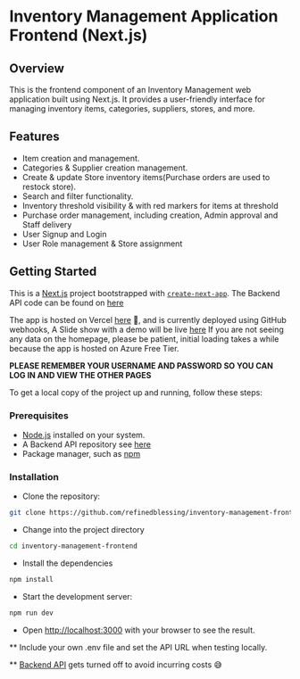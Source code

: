 # Inventory Management Application Frontend (Next.js)

## Overview

This is the frontend component of an Inventory Management web application built using Next.js. It provides a user-friendly interface for managing inventory items, categories, suppliers, stores, and more.

## Features

- Item creation and management.
- Categories & Supplier creation management.
- Create & update Store inventory items(Purchase orders are used to restock store).
- Search and filter functionality.
- Inventory threshold visibility & with red markers for items at threshold
- Purchase order management, including creation, Admin approval and Staff delivery
- User Signup and Login
- User Role management & Store assignment

## Getting Started

This is a [Next.js](https://nextjs.org/) project bootstrapped with [`create-next-app`](https://github.com/vercel/next.js/tree/canary/packages/create-next-app). The Backend API code can be found on [here](https://github.com/refinedblessing/inventory-management)

The app is hosted on Vercel [here](https://inventory-management-frontend-liart.vercel.app/) 👀, and is currently deployed using GitHub webhooks, A Slide show with a demo will be live [here](https://docs.google.com/presentation/d/1Vc1hM2kyANVdmAZTuNA76hEWBr4ssqfux1Mdr82QCc0/edit?usp=sharing)
If you are not seeing any data on the homepage, please be patient, initial loading takes a while because the app is hosted on Azure Free Tier.

**PLEASE REMEMBER YOUR USERNAME AND PASSWORD SO YOU CAN LOG IN AND VIEW THE OTHER PAGES**

To get a local copy of the project up and running, follow these steps:

### Prerequisites

- [Node.js](https://nodejs.org/) installed on your system.
- A Backend API repository see [here](https://github.com/refinedblessing/inventory-management)
- Package manager, such as [npm](https://www.npmjs.com/)

### Installation

- Clone the repository:

```bash
git clone https://github.com/refinedblessing/inventory-management-frontend.git
```

- Change into the project directory

```bash
cd inventory-management-frontend
```

- Install the dependencies

```bash
npm install
```

- Start the development server:

```bash
npm run dev
```

- Open [http://localhost:3000](http://localhost:3000) with your browser to see the result.

\*\* Include your own .env file and set the API URL when testing locally.

\*\* [Backend API](https://inventory-master.azurewebsites.net/api) gets turned off to avoid incurring costs 😅
